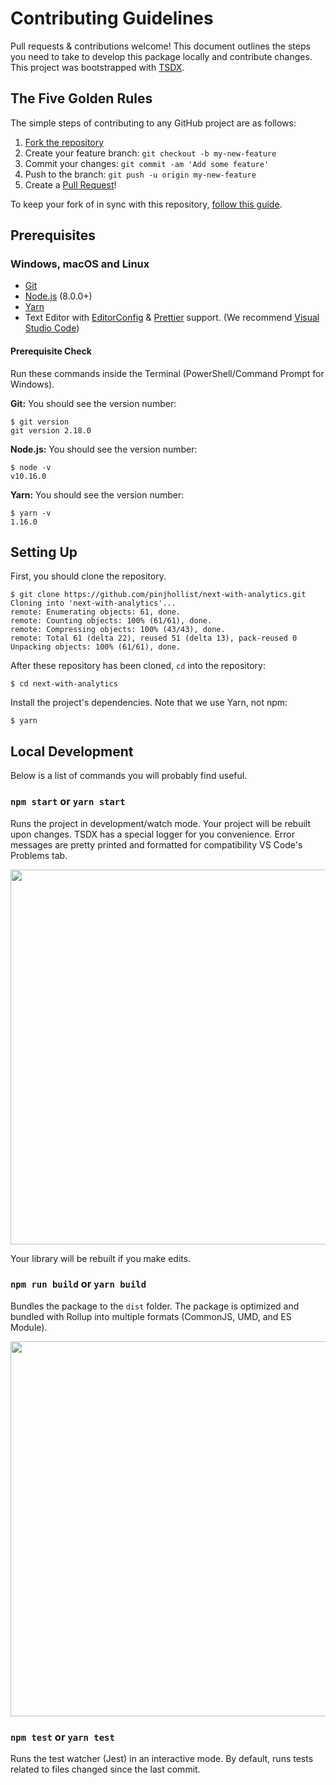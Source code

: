 # Contributing Guidelines

Pull requests & contributions welcome! This document outlines the steps you need to take to develop this package locally and contribute changes. This project was bootstrapped with [TSDX](https://github.com/jaredpalmer/tsdx).

## The Five Golden Rules

The simple steps of contributing to any GitHub project are as follows:

1. [Fork the repository](https://github.com/kata-ai/wicara/fork)
2. Create your feature branch: `git checkout -b my-new-feature`
3. Commit your changes: `git commit -am 'Add some feature'`
4. Push to the branch: `git push -u origin my-new-feature`
5. Create a [Pull Request](https://github.com/kata-ai/wicara/pulls)!

To keep your fork of in sync with this repository, [follow this guide](https://help.github.com/articles/syncing-a-fork/).

## Prerequisites

### Windows, macOS and Linux

- [Git](http://git-scm.com/)
- [Node.js](http://nodejs.org/) (8.0.0+)
- [Yarn](https://yarnpkg.com/)
- Text Editor with [EditorConfig](http://editorconfig.org/) & [Prettier](https://prettier.io/) support. (We recommend [Visual Studio Code](https://code.visualstudio.com/))

#### Prerequisite Check

Run these commands inside the Terminal (PowerShell/Command Prompt for Windows).

**Git:** You should see the version number:

```sh-session
$ git version
git version 2.18.0
```

**Node.js:** You should see the version number:

```sh-session
$ node -v
v10.16.0
```

**Yarn:** You should see the version number:

```sh-session
$ yarn -v
1.16.0
```

## Setting Up

First, you should clone the repository.

```sh-session
$ git clone https://github.com/pinjhollist/next-with-analytics.git
Cloning into 'next-with-analytics'...
remote: Enumerating objects: 61, done.
remote: Counting objects: 100% (61/61), done.
remote: Compressing objects: 100% (43/43), done.
remote: Total 61 (delta 22), reused 51 (delta 13), pack-reused 0
Unpacking objects: 100% (61/61), done.
```

After these repository has been cloned, `cd` into the repository:

```sh-session
$ cd next-with-analytics
```

Install the project's dependencies. Note that we use Yarn, not npm:

```sh-session
$ yarn
```

## Local Development

Below is a list of commands you will probably find useful.

### `npm start` or `yarn start`

Runs the project in development/watch mode. Your project will be rebuilt upon changes. TSDX has a special logger for you convenience. Error messages are pretty printed and formatted for compatibility VS Code's Problems tab.

<img src="https://user-images.githubusercontent.com/4060187/52168303-574d3a00-26f6-11e9-9f3b-71dbec9ebfcb.gif" width="600" />

Your library will be rebuilt if you make edits.

### `npm run build` or `yarn build`

Bundles the package to the `dist` folder.
The package is optimized and bundled with Rollup into multiple formats (CommonJS, UMD, and ES Module).

<img src="https://user-images.githubusercontent.com/4060187/52168322-a98e5b00-26f6-11e9-8cf6-222d716b75ef.gif" width="600" />

### `npm test` or `yarn test`

Runs the test watcher (Jest) in an interactive mode.
By default, runs tests related to files changed since the last commit.
